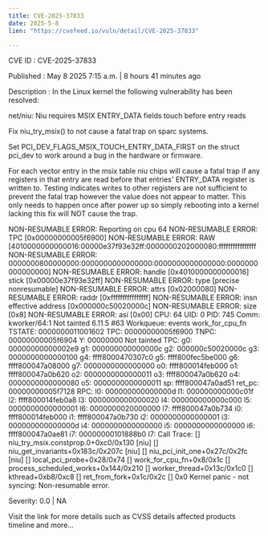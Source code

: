 ```yaml
---
title: CVE-2025-37833
date: 2025-5-8
lien: "https://cvefeed.io/vuln/detail/CVE-2025-37833"

---
```


CVE ID : CVE-2025-37833

Published :  May 8
2025
7:15 a.m. | 8 hours
41 minutes ago

Description : In the Linux kernel
the following vulnerability has been resolved:

net/niu: Niu requires MSIX ENTRY_DATA fields touch before entry reads

Fix niu_try_msix() to not cause a fatal trap on sparc systems.

Set PCI_DEV_FLAGS_MSIX_TOUCH_ENTRY_DATA_FIRST on the struct pci_dev to
work around a bug in the hardware or firmware.

For each vector entry in the msix table
niu chips will cause a fatal
trap if any registers in that entry are read before that entries'
ENTRY_DATA register is written to. Testing indicates writes to other
registers are not sufficient to prevent the fatal trap
however the value
does not appear to matter. This only needs to happen once after power up
so simply rebooting into a kernel lacking this fix will NOT cause the
trap.

NON-RESUMABLE ERROR: Reporting on cpu 64
NON-RESUMABLE ERROR: TPC [0x00000000005f6900] 
NON-RESUMABLE ERROR: RAW [4010000000000016:00000e37f93e32ff:0000000202000080:ffffffffffffffff
NON-RESUMABLE ERROR:      0000000800000000:0000000000000000:0000000000000000:0000000000000000]
NON-RESUMABLE ERROR: handle [0x4010000000000016] stick [0x00000e37f93e32ff]
NON-RESUMABLE ERROR: type [precise nonresumable]
NON-RESUMABLE ERROR: attrs [0x02000080] 
NON-RESUMABLE ERROR: raddr [0xffffffffffffffff]
NON-RESUMABLE ERROR: insn effective address [0x000000c50020000c]
NON-RESUMABLE ERROR: size [0x8]
NON-RESUMABLE ERROR: asi [0x00]
CPU: 64 UID: 0 PID: 745 Comm: kworker/64:1 Not tainted 6.11.5 #63
Workqueue: events work_for_cpu_fn
TSTATE: 0000000011001602 TPC: 00000000005f6900 TNPC: 00000000005f6904 Y: 00000000    Not tainted
TPC: 
g0: 00000000000002e9 g1: 000000000000000c g2: 000000c50020000c g3: 0000000000000100
g4: ffff8000470307c0 g5: ffff800fec5be000 g6: ffff800047a08000 g7: 0000000000000000
o0: ffff800014feb000 o1: ffff800047a0b620 o2: 0000000000000011 o3: ffff800047a0b620
o4: 0000000000000080 o5: 0000000000000011 sp: ffff800047a0ad51 ret_pc: 00000000005f7128
RPC: 
l0: 000000000000000d l1: 000000000000c01f l2: ffff800014feb0a8 l3: 0000000000000020
l4: 000000000000c000 l5: 0000000000000001 l6: 0000000020000000 l7: ffff800047a0b734
i0: ffff800014feb000 i1: ffff800047a0b730 i2: 0000000000000001 i3: 000000000000000d
i4: 0000000000000000 i5: 0000000000000000 i6: ffff800047a0ae81 i7: 00000000101888b0
I7: 
Call Trace:
[] niu_try_msix.constprop.0+0xc0/0x130 [niu]
[] niu_get_invariants+0x183c/0x207c [niu]
[] niu_pci_init_one+0x27c/0x2fc [niu]
[] local_pci_probe+0x28/0x74
[] work_for_cpu_fn+0x8/0x1c
[] process_scheduled_works+0x144/0x210
[] worker_thread+0x13c/0x1c0
[] kthread+0xb8/0xc8
[] ret_from_fork+0x1c/0x2c
[] 0x0
Kernel panic - not syncing: Non-resumable error.

Severity: 0.0 | NA

Visit the link for more details
such as CVSS details
affected products
timeline
and more...
